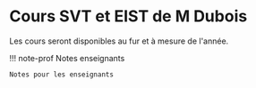 # Cours SVT et EIST de M Dubois

Les cours seront disponibles au fur et à mesure de l'année.

!!! note-prof Notes enseignants

    Notes pour les enseignants
